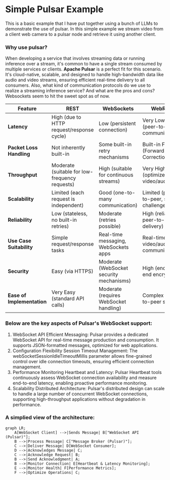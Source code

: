 # Simple Pulsar Example
This is a basic example that I have put together using a bunch of LLMs to demonstrate the use of pulsar. In this simple example we stream video from a client web camera to a pulsar node and retrieve it using another client. 

### Why use pulsar? 
When developing a service that involves streaming data or running inference over a stream, it's common to have a single stream consumed by multiple services or clients. **Apache Pulsar** is a perfect fit for this scenario. It's cloud-native, scalable, and designed to handle high-bandwidth data like audio and video streams, ensuring efficient real-time delivery to all consumers. Also, what kind of communication protocols do we use to realize a streaming inference service? And what are the pros and cons? Websockets seem to hit the sweet spot as of now. 

| **Feature**              | **REST**                          | **WebSockets**                        | **WebRTC**                          |
|--------------------------|-----------------------------------|---------------------------------------|-------------------------------------|
| **Latency**              | High (due to HTTP request/response cycle) | Low (persistent connection)           | Very Low (peer-to-peer communication) |
| **Packet Loss Handling** | Not inherently built-in          | Some built-in retry mechanisms        | Built-in FEC (Forward Error Correction) |
| **Throughput**           | Moderate (suitable for low-frequency requests) | High (suitable for continuous streams) | Very High (optimized for video/audio) |
| **Scalability**          | Limited (each request is independent) | Good (one-to-many communication)      | Limited (peer-to-peer, scaling challenges) |
| **Reliability**          | Low (stateless, no built-in retries) | Moderate (retries possible)           | High (reliable peer-to-peer delivery) |
| **Use Case Suitability** | Simple request/response tasks     | Real-time messaging, WebSockets apps  | Real-time video/audio communication |
| **Security**             | Easy (via HTTPS)                  | Moderate (WebSocket security mechanisms) | High (end-to-end encryption)         |
| **Ease of Implementation** | Very Easy (standard API calls)    | Moderate (requires WebSocket handling) | Complex (peer-to-peer setup)        |


### Below are the key aspects of Pulsar's WebSocket support:
1. WebSocket API
    Efficient Messaging: Pulsar provides a dedicated WebSocket API for real-time message production and consumption. It supports JSON-formatted messages, optimized for web applications.
2. Configuration Flexibility
    Session Timeout Management: The webSocketSessionIdleTimeoutMillis parameter allows fine-grained control over idle connection timeouts, ensuring efficient connection management.
3. Performance Monitoring
    Heartbeat and Latency: Pulsar Heartbeat tools continuously assess WebSocket connection availability and measure end-to-end latency, enabling proactive performance monitoring.
4. Scalability
    Distributed Architecture: Pulsar's distributed design can scale to handle a large number of concurrent WebSocket connections, supporting high-throughput applications without degradation in performance.

### A simplied view of the architecture:
```mermaid
graph LR;
    A[WebSocket Client] -->|Sends Message| B["WebSocket API (Pulsar)"];
    B -->|Process Message| C["Message Broker (Pulsar)"];
    C -->|Deliver Message| D[WebSocket Consumer];
    D -->|Acknowledges Message| C;
    C -->|Acknowledge Request| B;
    B -->|Send Acknowledgment| A;
    B -->|Monitor Connection| E[Heartbeat & Latency Monitoring];
    E -->|Monitor Health| F[Performance Metrics];
    F -->|Optimize Operations| C;
```
